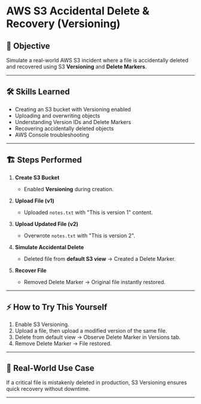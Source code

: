# AWS S3 Accidental Delete & Recovery (Versioning)

## 📌 Objective
Simulate a real-world AWS S3 incident where a file is accidentally deleted and recovered using S3 **Versioning** and **Delete Markers**.

---

## 🛠 Skills Learned
- Creating an S3 bucket with Versioning enabled
- Uploading and overwriting objects
- Understanding Version IDs and Delete Markers
- Recovering accidentally deleted objects
- AWS Console troubleshooting

---

## 🏗 Steps Performed
1. **Create S3 Bucket**
   - Enabled **Versioning** during creation.
   
2. **Upload File (v1)**
   - Uploaded `notes.txt` with "This is version 1" content.
   
3. **Upload Updated File (v2)**
   - Overwrote `notes.txt` with "This is version 2".
   
4. **Simulate Accidental Delete**
   - Deleted file from **default S3 view** → Created a Delete Marker.
   
5. **Recover File**
   - Removed Delete Marker → Original file instantly restored.

---

## ⚡ How to Try This Yourself
1. Enable S3 Versioning.
2. Upload a file, then upload a modified version of the same file.
3. Delete from default view → Observe Delete Marker in Versions tab.
4. Remove Delete Marker → File restored.

---

## 🏢 Real-World Use Case
If a critical file is mistakenly deleted in production, S3 Versioning ensures quick recovery without downtime.

---

